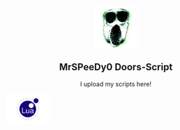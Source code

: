 <p align="center">
 <img width="100px" src="https://github.com/MrSPeeDy0/DS-images/blob/main/DS-image-proflie.png?raw=true" align="center" alt="MrSPeeDy0 Doors-Script" />
 <h2 align="center">MrSPeeDy0 Doors-Script</h2>
 <p align="center">I upload my scripts here!</p>
</p>
  <p align="top">
    <a href="https://www.lua.org/">
     <img width="100px"
      <img alt="Lua" src="https://github.com/MrSPeeDy0/DS-images/blob/main/DS-image-lua.png?raw=true" />
    </a>
